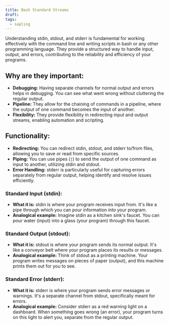 ```yaml
---
title: Bash Standard Streams
draft: 
tags:
  - sapling
---
```

Understanding stdin, stdout, and stderr is fundamental for working effectively with the command line and writing scripts in bash or any other programming language. They provide a structured way to handle input, output, and errors, contributing to the reliability and efficiency of your programs.
## Why are they important:
- **Debugging:** Having separate channels for normal output and errors helps in debugging. You can see what went wrong without cluttering the regular output.
- **Pipeline:** They allow for the chaining of commands in a pipeline, where the output of one command becomes the input of another.
- **Flexibility:** They provide flexibility in redirecting input and output streams, enabling automation and scripting.
## Functionality:
- **Redirecting:** You can redirect stdin, stdout, and stderr to/from files, allowing you to save or read from specific sources.
- **Piping:** You can use pipes (`|`) to send the output of one command as input to another, utilizing stdin and stdout.
- **Error Handling:** stderr is particularly useful for capturing errors separately from regular output, helping identify and resolve issues efficiently.
### Standard Input (stdin):
- **What it is:** stdin is where your program receives input from. It's like a pipe through which you can pour information into your program.
- **Analogical example:** Imagine stdin as a kitchen sink's faucet. You can pour water (input) into a glass (your program) through this faucet.
### Standard Output (stdout):
- **What it is:** stdout is where your program sends its normal output. It's like a conveyor belt where your program places its results or messages.
- **Analogical example:** Think of stdout as a printing machine. Your program writes messages on pieces of paper (output), and this machine prints them out for you to see.
### Standard Error (stderr):
- **What it is:** stderr is where your program sends error messages or warnings. It's a separate channel from stdout, specifically meant for errors.
- **Analogical example:** Consider stderr as a red warning light on a dashboard. When something goes wrong (an error), your program turns on this light to alert you, separate from the regular output.